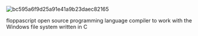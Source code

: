 ![bc595a6f9d25a91e41a9b23daec82165](https://user-images.githubusercontent.com/86683130/145676788-d45915af-001b-4568-ba1d-eeaac1455207.jpg)



floppascript open source programming language compiler to work with the Windows file system
written in C